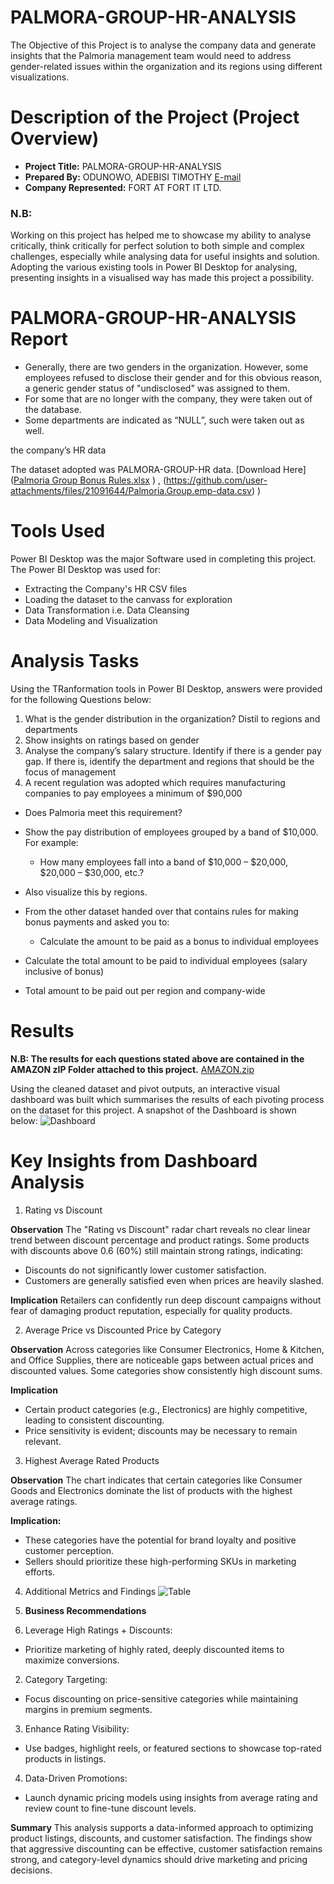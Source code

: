 # PALMORA-GROUP-HR-ANALYSIS
The Objective of this Project is to analyse the company data and generate insights that the Palmoria management team would need to address gender-related issues within the organization and its regions using different visualizations.

# Description of the Project (Project Overview) 
- **Project Title:** PALMORA-GROUP-HR-ANALYSIS
- __Prepared By:__ ODUNOWO, ADEBISI TIMOTHY [E-mail](oducrown@gmail.com)
- **Company Represented:** FORT AT FORT IT LTD.

### N.B:
Working on this project has helped me to showcase my ability to analyse critically, think critically for perfect solution to both simple and complex challenges, especially while analysing data for useful insights and solution. Adopting the various existing tools in Power BI Desktop for analysing, presenting insights in a visualised way has made this project a possibility.

# PALMORA-GROUP-HR-ANALYSIS Report
- Generally, there are two genders in the organization. However, some employees refused to disclose their gender and for this obvious reason, a generic gender status of "undisclosed" was assigned to them.
- For some that are no longer with the company, they were taken out of the database.
- Some departments are indicated as “NULL”, such were taken out as well.

the company’s 
HR data 

The dataset adopted was PALMORA-GROUP-HR data. [Download Here] ([Palmoria Group Bonus Rules.xlsx](https://github.com/user-attachments/files/21091630/Palmoria.Group.Bonus.Rules.xlsx)
) , (https://github.com/user-attachments/files/21091644/Palmoria.Group.emp-data.csv)
)

# Tools Used
Power BI Desktop was the major Software used in completing this project. The Power BI Desktop was used for:
- Extracting the Company's HR CSV files
- Loading the dataset to the canvass for exploration
- Data Transformation i.e. Data Cleansing
- Data Modeling and Visualization

# Analysis Tasks
Using the TRanformation tools in Power BI Desktop, answers were provided for the following Questions below: 
1. What is the gender distribution in the organization? Distil to regions and departments 
2. Show insights on ratings based on gender 
3. Analyse the company’s salary structure. Identify if there is a gender pay gap. If there is, identify the department and regions that should be the focus of management 
4. A recent regulation was adopted which requires manufacturing companies to pay employees a minimum of $90,000 
- Does Palmoria meet this requirement? 
- Show the pay distribution of employees grouped by a band of $10,000. For example: 
   - How many employees fall into a band of $10,000 – $20,000, $20,000 – $30,000, etc.? 
- Also visualize this by regions.

- From the other dataset handed over that contains rules for making bonus payments and asked you to: 
  - Calculate the amount to be paid as a bonus to individual employees 
 - Calculate the total amount to be paid to individual employees (salary inclusive of bonus)
 - Total amount to be paid out per region and company-wide

# Results
**N.B: The results for each questions stated above are contained in the AMAZON zIP Folder attached to this project.**
[AMAZON.zip](https://github.com/user-attachments/files/21091149/AMAZON.zip)

Using the cleaned dataset and pivot outputs, an interactive visual dashboard was built which summarises the results of each pivoting process on the dataset for this project. A snapshot of the Dashboard is shown below:
![Dashboard](https://github.com/user-attachments/assets/1d0bd6c8-8845-44af-b0f0-60bca4758068)

# Key Insights from Dashboard Analysis
1. Rating vs Discount
   
**Observation**
The "Rating vs Discount" radar chart reveals no clear linear trend between discount percentage and product ratings. Some products with discounts above 0.6 (60%) still maintain strong ratings, indicating:
- Discounts do not significantly lower customer satisfaction.
- Customers are generally satisfied even when prices are heavily slashed.
  
**Implication**
Retailers can confidently run deep discount campaigns without fear of damaging product reputation, especially for quality products.

2. Average Price vs Discounted Price by Category
   
**Observation**
Across categories like Consumer Electronics, Home & Kitchen, and Office Supplies, there are noticeable gaps between actual prices and discounted values. Some categories show consistently high discount sums.

**Implication**
- Certain product categories (e.g., Electronics) are highly competitive, leading to consistent discounting.
- Price sensitivity is evident; discounts may be necessary to remain relevant.
  
3. Highest Average Rated Products
   
**Observation**
The chart indicates that certain categories like Consumer Goods and Electronics dominate the list of products with the highest average ratings.

**Implication:**
- These categories have the potential for brand loyalty and positive customer perception.
- Sellers should prioritize these high-performing SKUs in marketing efforts.
  
4. Additional Metrics and Findings
![Table](https://github.com/user-attachments/assets/68dd9b5a-b04f-48f6-9789-be0d36b6bfab)


5. **Business Recommendations**
   
1.	Leverage High Ratings + Discounts:
- Prioritize marketing of highly rated, deeply discounted items to maximize conversions.
  
2.	Category Targeting:
- Focus discounting on price-sensitive categories while maintaining margins in premium segments.
  
3.	Enhance Rating Visibility:
- Use badges, highlight reels, or featured sections to showcase top-rated products in listings.
  
4.	Data-Driven Promotions:
- Launch dynamic pricing models using insights from average rating and review count to fine-tune discount levels.
  
**Summary**
This analysis supports a data-informed approach to optimizing product listings, discounts, and customer satisfaction. The findings show that aggressive discounting can be effective, customer satisfaction remains strong, and category-level dynamics should drive marketing and pricing decisions.



